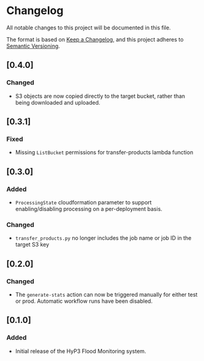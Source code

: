 # Changelog
All notable changes to this project will be documented in this file.

The format is based on [Keep a Changelog](https://keepachangelog.com/en/1.0.0/),
and this project adheres to [Semantic Versioning](https://semver.org/spec/v2.0.0.html).

## [0.4.0]
### Changed
- S3 objects are now copied directly to the target bucket, rather than being downloaded and uploaded.

## [0.3.1]
### Fixed
- Missing `ListBucket` permissions for transfer-products lambda function

## [0.3.0]
### Added
- `ProcessingState` cloudformation parameter to support enabling/disabling processing on a per-deployment basis.
### Changed
- `transfer_products.py` no longer includes the job name or job ID in the target S3 key

## [0.2.0]
### Changed
- The `generate-stats` action can now be triggered manually for either test or prod. Automatic workflow
  runs have been disabled.

## [0.1.0]
### Added
- Initial release of the HyP3 Flood Monitoring system.
